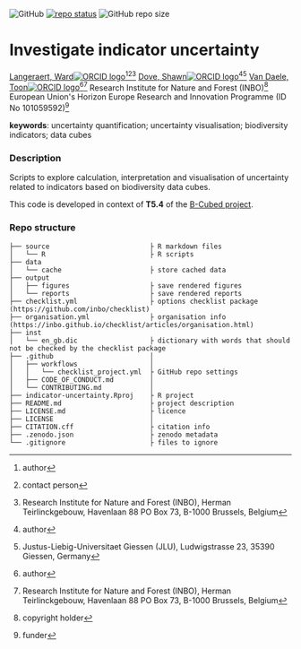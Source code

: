 <!-- badges: start -->
![GitHub](https://img.shields.io/github/license/b-cubed-eu/comp-unstructured-data)
[![repo status](https://www.repostatus.org/badges/latest/active.svg)](https://www.repostatus.org/#active)
![GitHub repo size](https://img.shields.io/github/repo-size/b-cubed-eu/comp-unstructured-data)
<!-- badges: end -->

# Investigate indicator uncertainty

<!-- spell-check: ignore:start -->

[Langeraert, Ward![ORCID logo](https://info.orcid.org/wp-content/uploads/2019/11/orcid_16x16.png)](https://orcid.org/0000-0002-5900-8109)[^aut][^cre][^INBO]
[Dove, Shawn![ORCID logo](https://info.orcid.org/wp-content/uploads/2019/11/orcid_16x16.png)](https://orcid.org/0000-0001-9465-5638)[^aut][^JLU]
[Van Daele, Toon![ORCID logo](https://info.orcid.org/wp-content/uploads/2019/11/orcid_16x16.png)](https://orcid.org/0000-0002-1362-853X)[^aut][^INBO]
Research Institute for Nature and Forest (INBO)[^cph]
European Union's Horizon Europe Research and Innovation Programme (ID No 101059592)[^fnd]

[^cph]: copyright holder
[^fnd]: funder
[^aut]: author
[^cre]: contact person
[^INBO]: Research Institute for Nature and Forest (INBO), Herman Teirlinckgebouw, Havenlaan 88 PO Box 73, B-1000 Brussels, Belgium
[^JLU]: Justus-Liebig-Universitaet Giessen (JLU), Ludwigstrasse 23, 35390 Giessen, Germany

<!-- spell-check: ignore:end -->

**keywords**: uncertainty quantification; uncertainty visualisation; biodiversity indicators; data cubes

<!-- community: b3 -->
<!-- community: inbo -->

### Description

<!-- description: start -->
Scripts to explore calculation, interpretation and visualisation of uncertainty related to indicators based on biodiversity data cubes.
<!-- description: end -->

This code is developed in context of **T5.4** of the [B-Cubed project](https://b-cubed.eu/).

### Repo structure

```
├── source                         ├ R markdown files
│   └── R                          ├ R scripts
├── data
│   └── cache                      ├ store cached data
├── output
│   ├── figures                    ├ save rendered figures 
│   └── reports                    ├ save rendered reports
├── checklist.yml                  ├ options checklist package (https://github.com/inbo/checklist)
├── organisation.yml               ├ organisation info (https://inbo.github.io/checklist/articles/organisation.html)
├── inst
│   └── en_gb.dic                  ├ dictionary with words that should not be checked by the checklist package
├── .github                        │ 
│   ├── workflows                  │ 
│   │   └── checklist_project.yml  ├ GitHub repo settings
│   ├── CODE_OF_CONDUCT.md         │ 
│   └── CONTRIBUTING.md            │
├── indicator-uncertainty.Rproj    ├ R project
├── README.md                      ├ project description
├── LICENSE.md                     ├ licence
├── LICENSE                        │
├── CITATION.cff                   ├ citation info
├── .zenodo.json                   ├ zenodo metadata
└── .gitignore                     ├ files to ignore
```
